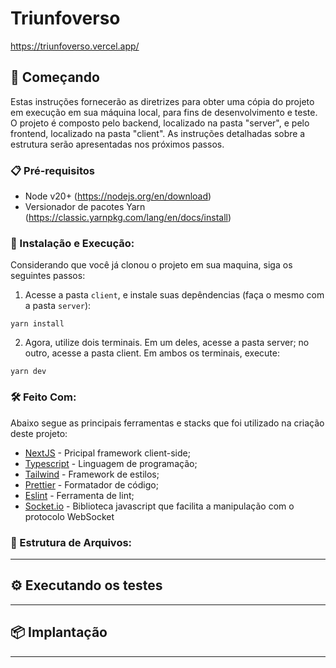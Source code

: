 # Triunfoverso
https://triunfoverso.vercel.app/

## 🚀 Começando
Estas instruções fornecerão as diretrizes para obter uma cópia do projeto em execução em sua máquina local, para fins de desenvolvimento e teste. O projeto é composto pelo backend, localizado na pasta "server", e pelo frontend, localizado na pasta "client". As instruções detalhadas sobre a estrutura serão apresentadas nos próximos passos.

### 📋 Pré-requisitos
- Node v20+ (https://nodejs.org/en/download)
- Versionador de pacotes Yarn (https://classic.yarnpkg.com/lang/en/docs/install)


### 🔧 Instalação e Execução:
Considerando que você já clonou o projeto em sua maquina, siga os seguintes passos:
1. Acesse a pasta `client`, e instale suas depêndencias (faça o mesmo com a pasta `server`):

```
yarn install
```

2. Agora, utilize dois terminais. Em um deles, acesse a pasta server; no outro, acesse a pasta client. Em ambos os terminais, execute:
```
yarn dev
```


### 🛠️ Feito Com:
Abaixo segue as principais ferramentas e stacks que foi utilizado na criação deste projeto:
* [NextJS](https://nextjs.org/) - Pricipal framework client-side;
* [Typescript](https://www.typescriptlang.org/) - Linguagem de programação;
* [Tailwind](https://tailwindui.com/) - Framework de estilos;
* [Prettier](https://prettier.io/) - Formatador de código;
* [Eslint](https://eslint.org/) - Ferramenta de lint;
* [Socket.io](https://socket.io/) - Biblioteca javascript que facilita a manipulação com o protocolo WebSocket


### 📁 Estrutura de Arquivos:
---

## ⚙️ Executando os testes
---

## 📦 Implantação
---


